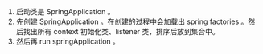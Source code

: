 1. 启动类是 SpringApplication 。
2. 先创建 SpringApplication 。在创建的过程中会加载出 spring factories 。然后找出所有 context 初始化类、listener 类，排序后放到集合中。
3. 然后再 run springApplication 。